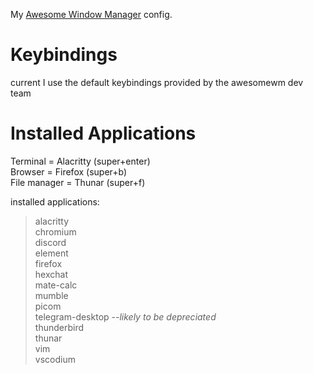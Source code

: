 My [Awesome Window Manager](https://awesomewm.org/) config.

# Keybindings
current I use the default keybindings provided by the awesomewm dev team

# Installed Applications
Terminal = Alacritty (super+enter)  
Browser = Firefox (super+b)  
File manager = Thunar (super+f)

installed applications:  
> alacritty  
chromium  
discord  
element  
firefox  
hexchat  
mate-calc  
mumble  
picom  
telegram-desktop *--likely to be depreciated*  
thunderbird  
thunar  
vim  
vscodium  
